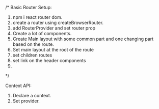 
/* 
Basic Router Setup:

1. npm i react router dom.
2. create a router using createBrowserRouter.
3. add RouterProvider and set router prop
4. Create a lot of components.
5. Create Main layout with some common part and one changing part based on the route.
6. Set main layout at the root of the route
7. set children routes
8. set link on the header components
9. 

*/

Context API:

1. Declare a context.
2. Set provider.